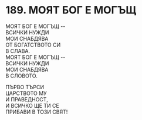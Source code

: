 # 189. МОЯТ БОГ Е МОГЪЩ  
  
МОЯТ БОГ Е МОГЪЩ --  
ВСИЧКИ НУЖДИ  
МОИ СНАБДЯВА  
ОТ БОГАТСТВОТО СИ  
В СЛАВА.  
МОЯТ БОГ Е МОГЪЩ --  
ВСИЧКИ НУЖДИ  
МОИ СНАБДЯВА  
В СЛОВОТО.  
  
ПЪРВО ТЪРСИ  
ЦАРСТВОТО МУ  
И ПРАВЕДНОСТ,  
И ВСИЧКО ЩЕ ТИ СЕ  
ПРИБАВИ В ТОЗИ СВЯТ!  
